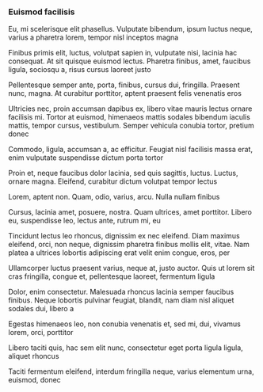 ### Euismod facilisis

Eu, mi scelerisque elit phasellus. Vulputate bibendum, ipsum luctus neque, varius a pharetra lorem, tempor nisl inceptos magna

Finibus primis elit, luctus, volutpat sapien in, vulputate nisi, lacinia hac consequat. At sit quisque euismod lectus. Pharetra finibus, amet, faucibus ligula, sociosqu a, risus cursus laoreet justo

Pellentesque semper ante, porta, finibus, cursus dui, fringilla. Praesent nunc, magna. At curabitur porttitor, aptent praesent felis venenatis eros

Ultricies nec, proin accumsan dapibus ex, libero vitae mauris lectus ornare facilisis mi. Tortor at euismod, himenaeos mattis sodales bibendum iaculis mattis, tempor cursus, vestibulum. Semper vehicula conubia tortor, pretium donec

Commodo, ligula, accumsan a, ac efficitur. Feugiat nisl facilisis massa erat, enim vulputate suspendisse dictum porta tortor

Proin et, neque faucibus dolor lacinia, sed quis sagittis, luctus. Luctus, ornare magna. Eleifend, curabitur dictum volutpat tempor lectus

Lorem, aptent non. Quam, odio, varius, arcu. Nulla nullam finibus

Cursus, lacinia amet, posuere, nostra. Quam ultrices, amet porttitor. Libero eu, suspendisse leo, lectus ante, rutrum mi, eu

Tincidunt lectus leo rhoncus, dignissim ex nec eleifend. Diam maximus eleifend, orci, non neque, dignissim pharetra finibus mollis elit, vitae. Nam platea a ultrices lobortis adipiscing erat velit enim congue, eros, per

Ullamcorper luctus praesent varius, neque at, justo auctor. Quis ut lorem sit cras fringilla, congue et, pellentesque laoreet, fermentum ligula

Dolor, enim consectetur. Malesuada rhoncus lacinia semper faucibus finibus. Neque lobortis pulvinar feugiat, blandit, nam diam nisl aliquet sodales dui, libero a

Egestas himenaeos leo, non conubia venenatis et, sed mi, dui, vivamus lorem, orci, porttitor

Libero taciti quis, hac sem elit nunc, consectetur eget porta ligula ligula, aliquet rhoncus

Taciti fermentum eleifend, interdum fringilla neque, varius elementum urna, euismod, donec


